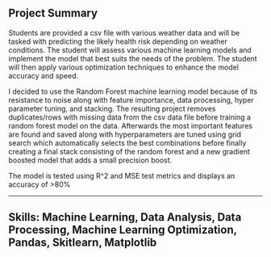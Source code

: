 Project Summary
----------------
Students are provided a csv file with various weather data and will be tasked with predicting the likely health risk depending on weather conditions. The student will assess various machine learning models and implement the model that best suits the needs of the problem. The student will then apply various optimization techniques to enhance the 
model accuracy and speed.

I decided to use the Random Forest machine learning model because of its resistance to noise along with feature importance, data processing, hyper parameter tuning, and stacking. The resulting project removes duplicates/rows with missing data from the csv data file before training a random forest model on the data. Afterwards
the most important features are found and saved along with hyperparameters are tuned using grid search which automatically selects the best combinations before finally creating a final stack consisting of the random forest and a new gradient boosted model that adds a small precision boost.

The model is tested using R^2 and MSE test metrics and displays an accuracy of >80%


-----------------
Skills: Machine Learning, Data Analysis, Data Processing, Machine Learning Optimization, Pandas, Skitlearn, Matplotlib
-----------------
